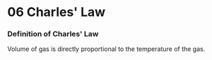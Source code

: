 # 06 Charles' Law

### Definition of Charles' Law

Volume of gas is directly proportional to the temperature of the gas.

